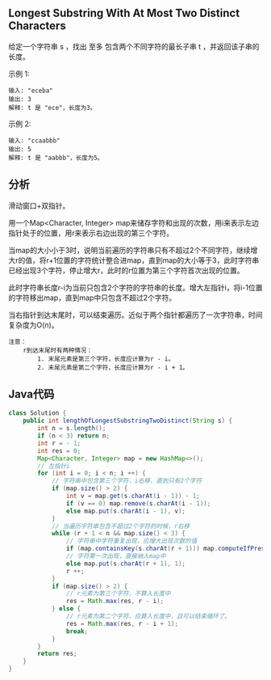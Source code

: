 ## Longest Substring With  At Most Two Distinct Characters

给定一个字符串 s ，找出 至多 包含两个不同字符的最长子串 t ，并返回该子串的长度。

示例 1:

    输入: "eceba"
    输出: 3
    解释: t 是 "ece"，长度为3。

示例 2:

    输入: "ccaabbb"
    输出: 5
    解释: t 是 "aabbb"，长度为5。

## 分析

滑动窗口+双指针。

用一个Map<Character, Integer> map来储存字符和出现的次数，用i来表示左边指针处于的位置，用r来表示右边出现的第三个字符。

当map的大小小于3时，说明当前遍历的字符串只有不超过2个不同字符，继续增大r的值，将r+1位置的字符统计整合进map，直到map的大小等于3，此时字符串已经出现3个字符，停止增大r，此时的r位置为第三个字符首次出现的位置。

此时字符串长度r-i为当前只包含2个字符的字符串的长度。增大左指针i，将i-1位置的字符移出map，直到map中只包含不超过2个字符。

当右指针到达末尾时，可以结束遍历。近似于两个指针都遍历了一次字符串，时间复杂度为O(n)。

	注意：
		r到达末尾时有两种情况：
			1. 末尾元素是第三个字符，长度应计算为r - i。
			2. 末尾元素是第二个字符，长度应计算为r - i + 1。

## Java代码

```java
class Solution {
    public int lengthOfLongestSubstringTwoDistinct(String s) {
        int n = s.length();
        if (n < 3) return n;
        int r = - 1;
        int res = 0;
        Map<Character, Integer> map = new HashMap<>();
        // 左指针i
        for (int i = 0; i < n; i ++) {
            // 字符串中包含第三个字符，i右移，直到只有2个字符
            if (map.size() > 2) {
                int v = map.get(s.charAt(i - 1)) - 1;
                if (v == 0) map.remove(s.charAt(i - 1));
                else map.put(s.charAt(i - 1), v);
            }
            // 当遍历字符串包含不超过2个字符的时候，r右移
            while (r + 1 < n && map.size() < 3) {
                // 字符串中字符重复出现，应增大出现次数的值
                if (map.containsKey(s.charAt(r + 1))) map.computeIfPresent(s.charAt(r + 1), (k, v) -> v + 1);
                // 字符第一次出现，直接纳入map中
                else map.put(s.charAt(r + 1), 1);
                r ++;
            }
            if (map.size() > 2) {
                // r元素为第三个字符，不算入长度中
                res = Math.max(res, r - i);
            } else {
                // r元素为第二个字符，应算入长度中，且可以结束循环了。
                res = Math.max(res, r - i + 1);
                break;
            }
        }
        return res;
    }
}
```

